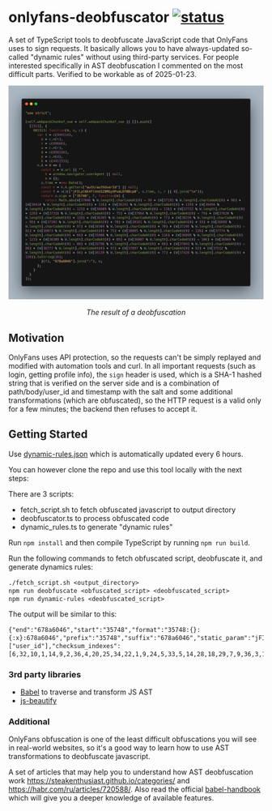 # onlyfans-deobfuscator [![status](https://github.com/amotrak/onlyfans-deobfuscator/actions/workflows/update.yml/badge.svg)](https://github.com/amotrak/onlyfans-deobfuscator/actions)

A set of TypeScript tools to deobfuscate JavaScript code that OnlyFans uses to sign requests. It basically allows you to have always-updated so-called "dynamic rules" without using third-party services. For people interested specifically in AST deobfuscation I commented on the most difficult parts. Verified to be workable as of 2025-01-23.

![The result of a deobfuscation](assets/sample.png)
_<center>The result of a deobfuscation</center>_

## Motivation
OnlyFans uses API protection, so the requests can't be simply replayed and modified with automation tools and curl. In all important requests (such as login, getting profile info), the `sign` header is used, which is a SHA-1 hashed string that is verified on the server side and is a combination of path/body/user_id and timestamp with the salt and some additional transformations (which are obfuscated), so the HTTP request is a valid only for a few minutes; the backend then refuses to accept it.

## Getting Started
Use [dynamic-rules.json]([dynamic-rules](https://github.com/amotrak/test-repo/raw/refs/heads/main/dynamic-rules.json)) which is automatically updated every 6 hours.

You can however clone the repo and use this tool locally with the next steps:

There are 3 scripts:
- fetch_script.sh to fetch obfuscated javascript to output directory
- deobfuscator.ts to process obfuscated code
- dynamic_rules.ts to generate "dynamic rules"

Run `npm install` and then compile TypeScript by running `npm run build`.

Run the following commands to fetch obfuscated script, deobfuscate it, and generate dynamics rules:
```shell
./fetch_script.sh <output_directory>
npm run deobfuscate <obfuscated_script> <deobfuscated_script>
npm run dynamic-rules <deobfuscated_script>
```

The output will be similar to this:
```
{"end":"678a6046","start":"35748","format":"35748:{}:{:x}:678a6046","prefix":"35748","suffix":"678a6046","static_param":"jFILyC6E4flVnG5Z8MGyXPsmLDfBBcp0","remove_headers":["user_id"],"checksum_indexes":[6,32,10,1,14,9,2,36,4,20,25,34,22,1,9,24,5,33,5,14,28,18,29,7,9,36,3,17,17,32,19,26],"checksum_constant":673}
```

### 3rd party libraries
- [Babel](https://babeljs.io/) to traverse and transform JS AST
- [js-beautify](https://github.com/beautifier/js-beautify)

### Additional
OnlyFans obfuscation is one of the least difficult obfuscations you will see in real-world websites, so it's a good way to learn how to use AST transformations to deobfuscate javascript.

A set of articles that may help you to understand how AST deobfuscation work https://steakenthusiast.github.io/categories/ and https://habr.com/ru/articles/720588/. Also read the official [babel-handbook](https://github.com/jamiebuilds/babel-handbook/) which will give you a deeper knowledge of available features.

